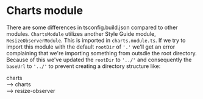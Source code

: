 # Charts module

There are some differences in tsconfig.build.json compared to other modules. `ChartsModule` utilizes another Style Guide module, `ResizeObserverModule`. This is imported in `charts.module.ts`. If we try to import this module with the default `rootDir` of `'.'` we'll get an error complaining that we're importing something from outsdie the root directory. Because of this we've updated the `rootDir` to `'../'` and consequently the `baseUrl` to `'../'` to prevent creating a directory structure like:

charts<br>
--> charts<br>
--> resize-observer<br>
